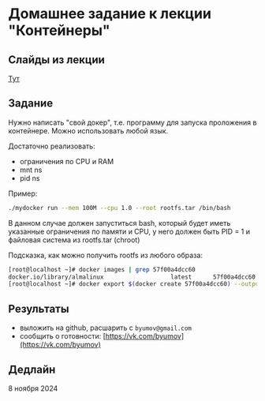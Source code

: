# Домашнее задание к лекции "Контейнеры"

## Слайды из лекции

[Тут](https://nextcloud.buymov.ru/s/sfipBKDKXr9tMgn/download/containers.pdf)

## Задание

Нужно написать "свой докер", т.е. программу для запуска проложения в контейнере. Можно использовать любой язык.

Достаточно реализовать:

- ограничения по CPU и RAM
- mnt ns
- pid ns

Пример:

```bash
./mydocker run --mem 100M --cpu 1.0 --root rootfs.tar /bin/bash
```

В данном случае должен запуститься bash, который будет иметь указанные ограничения по памяти и CPU, у него должен быть PID = 1 и файловая система из rootfs.tar (chroot)

Подсказка, как можно получить rootfs из любого образа:

```bash
[root@localhost ~]# docker images | grep 57f00a4dcc60
docker.io/library/almalinux                   latest      57f00a4dcc60  3 weeks ago    213 MB
[root@localhost ~]# docker export $(docker create 57f00a4dcc60) --output="rootfs.tar"
```

## Результаты

- выложить на github, расшарить с `byumov@gmail.com`
- сообщить о готовности: [https://vk.com/byumov](https://vk.com/byumov)

## Дедлайн

8 ноября 2024

